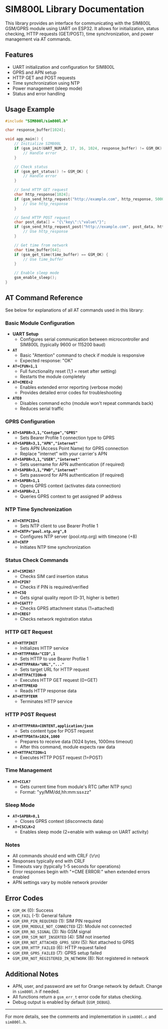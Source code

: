 # SIM800L Library Documentation

This library provides an interface for communicating with the SIM800L GSM/GPRS module using UART on ESP32. It allows for initialization, status checking, HTTP requests (GET/POST), time synchronization, and power management via AT commands.

## Features
- UART initialization and configuration for SIM800L
- GPRS and APN setup
- HTTP GET and POST requests
- Time synchronization using NTP
- Power management (sleep mode)
- Status and error handling

## Usage Example
```c
#include "SIM800l/sim800l.h"

char response_buffer[1024];

void app_main() {
    // Initialize SIM800L
    if (gsm_init(UART_NUM_2, 17, 16, 1024, response_buffer) != GSM_OK) {
        // Handle error
    }

    // Check status
    if (gsm_get_status() != GSM_OK) {
        // Handle error
    }

    // Send HTTP GET request
    char http_response[1024];
    if (gsm_send_http_request("http://example.com", http_response, 5000) == GSM_OK) {
        // Use http_response
    }

    // Send HTTP POST request
    char post_data[] = "{\"key\":\"value\"}";
    if (gsm_send_http_request_post("http://example.com", post_data, http_response, 5000) == GSM_OK) {
        // Use http_response
    }

    // Get time from network
    char time_buffer[64];
    if (gsm_get_time(time_buffer) == GSM_OK) {
        // Use time_buffer
    }

    // Enable sleep mode
    gsm_enable_sleep();
}
```

## AT Command Reference

See below for explanations of all AT commands used in this library:

### Basic Module Configuration

- **UART Setup**
  - Configures serial communication between microcontroller and SIM800L (typically 9600 or 115200 baud)
- **`AT`**
  - Basic "Attention" command to check if module is responsive
  - Expected response: "OK"
- **`AT+CFUN=1,1`**
  - Full functionality reset (1,1 = reset after setting)
  - Restarts the module completely
- **`AT+CMEE=2`**
  - Enables extended error reporting (verbose mode)
  - Provides detailed error codes for troubleshooting
- **`ATE0`**
  - Disables command echo (module won't repeat commands back)
  - Reduces serial traffic

### GPRS Configuration

- **`AT+SAPBR=3,1,"Contype","GPRS"`**
  - Sets Bearer Profile 1 connection type to GPRS
- **`AT+SAPBR=3,1,"APN","internet"`**
  - Sets APN (Access Point Name) for GPRS connection
  - Replace "internet" with your carrier's APN
- **`AT+SAPBR=3,1,"USER","internet"`**
  - Sets username for APN authentication (if required)
- **`AT+SAPBR=3,1,"PWD","internet"`**
  - Sets password for APN authentication (if required)
- **`AT+SAPBR=1,1`**
  - Opens GPRS context (activates data connection)
- **`AT+SAPBR=2,1`**
  - Queries GPRS context to get assigned IP address

### NTP Time Synchronization

- **`AT+CNTPCID=1`**
  - Sets NTP client to use Bearer Profile 1
- **`AT+CNTP="pool.ntp.org",8`**
  - Configures NTP server (pool.ntp.org) with timezone (+8)
- **`AT+CNTP`**
  - Initiates NTP time synchronization

### Status Check Commands

- **`AT+CSMINS?`**
  - Checks SIM card insertion status
- **`AT+CPIN?`**
  - Checks if PIN is required/verified
- **`AT+CSQ`**
  - Gets signal quality report (0-31, higher is better)
- **`AT+CGATT?`**
  - Checks GPRS attachment status (1=attached)
- **`AT+CREG?`**
  - Checks network registration status

### HTTP GET Request

- **`AT+HTTPINIT`**
  - Initializes HTTP service
- **`AT+HTTPPARA="CID",1`**
  - Sets HTTP to use Bearer Profile 1
- **`AT+HTTPPARA="URL","..."`**
  - Sets target URL for HTTP request
- **`AT+HTTPACTION=0`**
  - Executes HTTP GET request (0=GET)
- **`AT+HTTPREAD`**
  - Reads HTTP response data
- **`AT+HTTPTERM`**
  - Terminates HTTP service

### HTTP POST Request

- **`AT+HTTPPARA=CONTENT,application/json`**
  - Sets content type for POST request
- **`AT+HTTPDATA=1024,1000`**
  - Prepares to receive data (1024 bytes, 1000ms timeout)
  - After this command, module expects raw data
- **`AT+HTTPACTION=1`**
  - Executes HTTP POST request (1=POST)

### Time Management

- **`AT+CCLK?`**
  - Gets current time from module's RTC (after NTP sync)
  - Format: "yy/MM/dd,hh:mm:ss±zz"

### Sleep Mode

- **`AT+SAPBR=0,1`**
  - Closes GPRS context (disconnects data)
- **`AT+CSCLK=2`**
  - Enables sleep mode (2=enable with wakeup on UART activity)

### Notes
- All commands should end with CRLF (\r\n)
- Responses typically end with CRLF
- Timeouts vary (typically 1-5 seconds for operations)
- Error responses begin with "+CME ERROR:" when extended errors enabled
- APN settings vary by mobile network provider

## Error Codes
- `GSM_OK` (0): Success
- `GSM_FAIL` (-1): General failure
- `GSM_ERR_PIN_REQUIRED` (1): SIM PIN required
- `GSM_ERR_MODULE_NOT_CONNECTED` (2): Module not connected
- `GSM_ERR_NO_SIGNAL` (3): No GSM signal
- `GSM_ERR_SIM_NOT_INSERTED` (4): SIM not inserted
- `GSM_ERR_NOT_ATTACHED_GPRS_SERV` (5): Not attached to GPRS
- `GSM_ERR_HTTP_FAILED` (6): HTTP request failed
- `GSM_ERR_GPRS_FAILED` (7): GPRS setup failed
- `GSM_ERR_NOT_REGISTERED_IN_NETWORK` (8): Not registered in network

## Additional Notes
- APN, user, and password are set for Orange network by default. Change in `sim800l.h` if needed.
- All functions return a `gsm_err_t` error code for status checking.
- Debug output is enabled by default (`GSM_DEBUG`).

---
For more details, see the comments and implementation in `sim800l.c` and `sim800l.h`.
